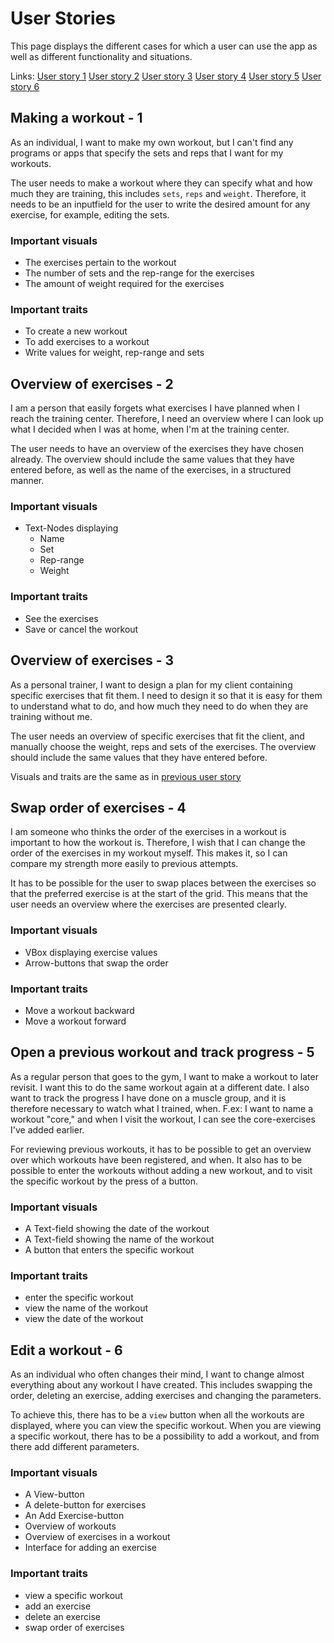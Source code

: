 # User Stories

This page displays the different cases for which a user can use the app as well as different functionality and situations.

Links:
[User story 1](#making-a-workout---1)
[User story 2](#overview-of-exercises---2)
[User story 3](#overview-of-exercises---3)
[User story 4](#swap-order-of-exercises---4)
[User story 5](#open-a-previous-workout-and-track-progress---5)
[User story 6](#edit-a-workout---6)

## Making a workout - 1

As an individual, I want to make my own workout, but I can't find any programs or apps that specify the sets and reps that I want for my workouts.

The user needs to make a workout where they can specify what and how much they are training, this includes `sets`, `reps` and `weight`.
Therefore, it needs to be an inputfield for the user to write the desired amount for any exercise, for example, editing the sets.

### Important visuals

- The exercises pertain to the workout
- The number of sets and the rep-range for the exercises
- The amount of weight required for the exercises

### Important traits

- To create a new workout
- To add exercises to a workout
- Write values for weight, rep-range and sets

## Overview of exercises - 2

I am a person that easily forgets what exercises I have planned when I reach the training center.
Therefore, I need an overview where I can look up what I decided when I was at home, when I'm at the training center.

The user needs to have an overview of the exercises they have chosen already.
The overview should include the same values that they have entered before, as well as the name of the exercises, in a structured manner.

### Important visuals

- Text-Nodes displaying
  - Name
  - Set
  - Rep-range
  - Weight

### Important traits

- See the exercises
- Save or cancel the workout

## Overview of exercises - 3

As a personal trainer, I want to design a plan for my client containing specific exercises that fit them. I need to design it so that it is easy for them to understand what to do, and how much they need to do when they are training without me.

The user needs an overview of specific exercises that fit the client, and manually choose the weight, reps and sets of the exercises.
The overview should include the same values that they have entered before.

Visuals and traits are the same as in [previous user story](#overview-of-exercises---3)

## Swap order of exercises - 4

I am someone who thinks the order of the exercises in a workout is important to how the workout is.
Therefore, I wish that I can change the order of the exercises in my workout myself.
This makes it, so I can compare my strength more easily to previous attempts.

It has to be possible for the user to swap places between the exercises so that the preferred exercise is at the start of the grid.
This means that the user needs an overview where the exercises are presented clearly.

### Important visuals

- VBox displaying exercise values
- Arrow-buttons that swap the order

### Important traits

- Move a workout backward
- Move a workout forward

## Open a previous workout and track progress - 5

As a regular person that goes to the gym, I want to make a workout to later revisit.
I want this to do the same workout again at a different date.
I also want to track the progress I have done on a muscle group,
and it is therefore necessary to watch what I trained, when. F.ex: I want to name a workout "core,"
and when I visit the workout, I can see the core-exercises I've added earlier.

For reviewing previous workouts, it has to be possible to get an overview over which workouts have been registered, and when.
It also has to be possible to enter the workouts without adding a new workout, and to visit the specific workout by the press of a button.

### Important visuals

- A Text-field showing the date of the workout
- A Text-field showing the name of the workout
- A button that enters the specific workout

### Important traits

- enter the specific workout
- view the name of the workout
- view the date of the workout

## Edit a workout - 6

As an individual who often changes their mind, I want to change almost everything about any workout I have created.
This includes swapping the order, deleting an exercise, adding exercises and changing the parameters.

To achieve this, there has to be a `view` button when all the workouts are displayed, where you can view the specific workout.
When you are viewing a specific workout, there has to be a possibility to add a workout, and from there add different parameters.

### Important visuals

- A View-button
- A delete-button for exercises
- An Add Exercise-button
- Overview of workouts
- Overview of exercises in a workout
- Interface for adding an exercise
  
### Important traits

- view a specific workout
- add an exercise
- delete an exercise
- swap order of exercises
